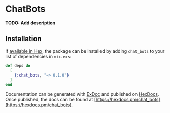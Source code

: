 # ChatBots

**TODO: Add description**

## Installation

If [available in Hex](https://hex.pm/docs/publish), the package can be installed
by adding `chat_bots` to your list of dependencies in `mix.exs`:

```elixir
def deps do
  [
    {:chat_bots, "~> 0.1.0"}
  ]
end
```

Documentation can be generated with [ExDoc](https://github.com/elixir-lang/ex_doc)
and published on [HexDocs](https://hexdocs.pm). Once published, the docs can
be found at [https://hexdocs.pm/chat_bots](https://hexdocs.pm/chat_bots).

